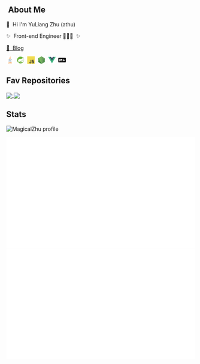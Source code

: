 ## &nbsp;About Me

👋 &nbsp;Hi I'm YuLiang Zhu (athu)

✨ &nbsp;Front-end Engineer 🧑🏻‍💻 &nbsp;✨


[📖 &nbsp;Blog](https://antzhu.com/)


<code><img height="20" src="https://raw.githubusercontent.com/github/explore/5b3600551e122a3277c2c5368af2ad5725ffa9a1/topics/java/java.png"></code>&nbsp;
<code><img height="20" src="https://raw.githubusercontent.com/github/explore/80688e429a7d4ef2fca1e82350fe8e3517d3494d/topics/spring-boot/spring-boot.png"></code>&nbsp;
<code><img height="20" src="https://raw.githubusercontent.com/github/explore/80688e429a7d4ef2fca1e82350fe8e3517d3494d/topics/javascript/javascript.png"></code>&nbsp;
<code><img height="20" src="https://raw.githubusercontent.com/github/explore/80688e429a7d4ef2fca1e82350fe8e3517d3494d/topics/nodejs/nodejs.png"></code>&nbsp; 
<code><img height="20" src="https://raw.githubusercontent.com/github/explore/80688e429a7d4ef2fca1e82350fe8e3517d3494d/topics/vue/vue.png"></code>&nbsp;
<code><img height="20" src="https://raw.githubusercontent.com/github/explore/80688e429a7d4ef2fca1e82350fe8e3517d3494d/topics/markdown/markdown.png"></code>&nbsp;

## Fav Repositories


<a href="https://github.com/MagicalZhu/NoteLib">
  <img align="center" src="https://github-readme-stats.vercel.app/api/pin/?theme=cobalt&show_owner=true&username=MagicalZhu&repo=NoteLib" />
</a>
<a href="https://github.com/MagicalZhu/vitesseDoc">
  <img align="center" src="https://github-readme-stats.vercel.app/api/pin/?username=MagicalZhu&repo=vitesseDoc&theme=cobalt" />
</a>



## Stats

![MagicalZhu profile](https://github-profile-summary-cards.vercel.app/api/cards/profile-details?username=MagicalZhu&theme=github_dark)

<a href="https://github.com/MagicalZhu/github-stats">
  <img src="https://github.com/MagicalZhu/github-stats/blob/master/generated/overview.svg#gh-dark-mode-only" />
  <img src="https://github.com/MagicalZhu/github-stats/blob/master/generated/languages.svg#gh-dark-mode-only" />
</a>

